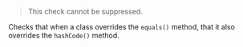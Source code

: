 
> This check cannot be suppressed.

Checks that when a class overrides the `equals()` method, that it also overrides the `hashCode()` method.
